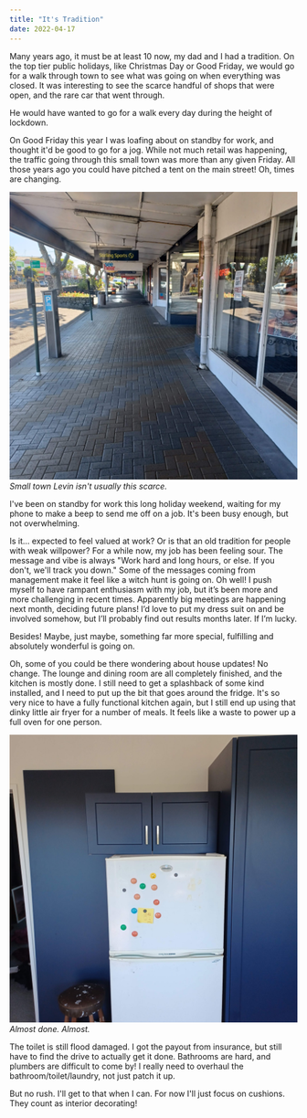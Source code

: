 ```yaml
---
title: "It's Tradition"
date: 2022-04-17
---
```


Many years ago, it must be at least 10 now, my dad and I had a tradition. On the top tier public holidays, like Christmas Day or Good Friday, we would go for a walk through town to see what was going on when everything was closed. It was interesting to see the scarce handful of shops that were open, and the rare car that went through.

He would have wanted to go for a walk every day during the height of lockdown.

On Good Friday this year I was loafing about on standby for work, and thought it'd be good to go for a jog. While not much retail was happening, the traffic going through this small town was more than any given Friday. All those years ago you could have pitched a tent on the main street! Oh, times are changing.

![levin.](../../assets/images/blog/levin.jpg)
_Small town Levin isn't usually this scarce._

I've been on standby for work this long holiday weekend, waiting for my phone to make a beep to send me off on a job. It's been busy enough, but not overwhelming.

Is it… expected to feel valued at work? Or is that an old tradition for people with weak willpower? For a while now, my job has been feeling sour. The message and vibe is always "Work hard and long hours, or else. If you don't, we'll track you down." Some of the messages coming from management make it feel like a witch hunt is going on. Oh well! I push myself to have rampant enthusiasm with my job, but it’s been more and more challenging in recent times. Apparently big meetings are happening next month, deciding future plans!  I’d love to put my dress suit on and be involved somehow, but I’ll probably find out results months later. If I’m lucky.

Besides! Maybe, just maybe, something far more special, fulfilling and absolutely wonderful is going on.

Oh, some of you could be there wondering about house updates! No change. The lounge and dining room are all completely finished, and the kitchen is mostly done. I still need to get a splashback of some kind installed, and I need to put up the bit that goes around the fridge. It's so very nice to have a fully functional kitchen again, but I still end up using that dinky little air fryer for a number of meals. It feels like a waste to power up a full oven for one person.

![fridge.](../../assets/images/blog/fridge.jpg)
_Almost done. Almost._

The toilet is still flood damaged. I got the payout from insurance, but still have to find the drive to actually get it done.  Bathrooms are hard, and plumbers are difficult to come by! I really need to overhaul the bathroom/toilet/laundry, not just patch it up.

But no rush. I'll get to that when I can. For now I'll just focus on cushions. They count as interior decorating!
